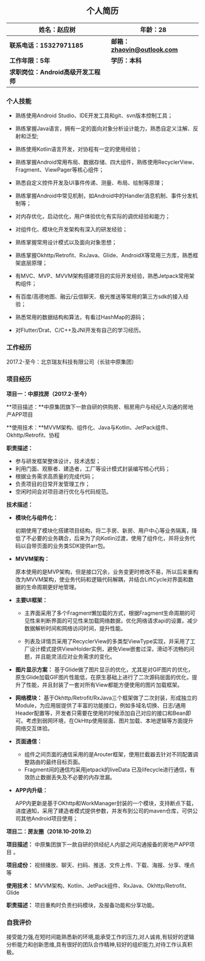 <h2 align = "center">个人简历</h1>

| **姓名：赵应树**                    | **年龄：28**                  |
| ----------------------------------- | ----------------------------- |
| **联系电话：15327971185**           | **邮箱：zhaovin@outlook.com** |
| **工作年限：5年**                   | **学历：本科**                |
| **求职岗位：Android高级开发工程师** |                               |

### 个人技能

- 熟练使⽤Android Studio、IDE开发⼯具和git、svn版本控制工具；
- 熟练掌握Java语言，拥有一定的面向对象分析设计能力，熟悉自定义注解、反射和泛型;
- 熟练使用Kotlin语⾔开发，对协程有一定的使用经验；
- 熟练掌握Android常用布局、数据存储、四大组件，熟练使用RecyclerView、Fragment、ViewPager等核心组件；
- 熟悉自定义控件开发及UI事件传递、测量、布局、绘制等原理；
- 熟练掌握Android中常见机制，如Android中的Handler消息机制、事件分发机制等；
- 对内存优化，启动优化，用户体验优化有实际的调优经验和能力；
- 对组件化、模块化开发架构有深入的研发经验；
- 熟练掌握常用设计模式以及面向对象思想；
- 熟练掌握Okhttp/Retrofit、RxJava、Glide、AndroidX等常用三方库，熟悉框架底层原理；
- 有MVC、MVP、MVVM架构搭建项目的实际开发经验，熟悉Jetpack常用架构组件；

- 有百度/高德地图、融云/云信聊天、极光推送等常用的第三方sdk的接入经验；
- 熟悉常用的数据结构和算法，有看过HashMap的源码；

- 对Flutter/Drat、C/C++及JNI开发有自己的学习经历。

### 工作经历

2017.2-至今：北京瑞友科技有限公司（长驻中原集团）

### 项目经历

**项目一：中原找房（2017.2-至今）**

**项目描述：**中原集团旗下一款自研的供购房、租房用户与经纪人沟通的房地产APP项目

**使用技术：**MVVM架构、组件化、Java与Kotlin、JetPack组件、Okhttp/Retrofit、协程

**职责描述：**

- 参与研发框架整体设计，技术选型；
- 利用门面、观察者、建造者，工厂等设计模式封装编写核心代码；
- 根据业务需求高质量的完成代码；
-  负责项目的日常开发管理工作；
- 空闲时间会对项⽬进⾏优化与代码规范。

**技术描述：**

- **模块化与组件化：**

  初期使用了模块化搭建项目结构，将二手房、新房、用户中心等业务隔离，降低了不必要的业务耦合，后来为了向Kotlin过渡，使用了组件化，并将业务代码以自带页面的业务类SDK提供arr包。

- **MVVM架构：**

  原本使用的是MVP架构，但是接口冗余，业务变更时修改不易，所以后来重构改为MVVM架构，使业务代码和逻辑代码解耦，并结合LiftCycle对界面和数据的生命周期更好地管理。

- **主要UI框架：**

  - 主界面采用了多个Fragment懒加载的方式，根据Fragment生命周期的可见性来判断界面的可见性来加载网络数据，优化网络请求api的设置，减少数据解析时间和网络访问时间，提升性能。

  - 列表及详情页采用了RecyclerView的多类型ViewType实现，并采用了工厂设计模式提供ViewHolder实例，避免View嵌套过深，滑动不流畅的问题，并且能灵活应对业务需求的变化。

- **图片显示方案：**
  基于Glide做了图片显示的优化，尤其是对GIF图片的优化，原生Glide加载GIF图片性能低，在原生基础上进行了二次源码层面的优化，提升了性能，并且封装了一套对所有View都能方便使用的图片加载框架。

- **网络模块：**
  基于Okhttp/Retrofit/RxJava三个框架做了二次封装，形成独立的Module，为应用层提供了丰富的功能接口，例如多域名切换、日志/通用Header配置等，开发者只需要在使用的时候添加自己对应的接口和Bean即可。考虑到弱网环境，在OkHttp使用层面、图片加载、本地逻辑等方面提升网络交互体验。

- **页面通信：**

  - 组件之间页面的通信采用的是Arouter框架，使用拦截器去针对不同配置调整路由的最终目标页面。
  - Fragment间的通信均采用jetpack的liveData 已及lifecycle进行通信，有效防止数据丢失及不必要的内存泄漏。

- **APP内升级：**

  APP内更新是基于OKhttp和WorkManager封装的一个模块，支持断点下载，进度通知，采用了建造者模式提供参数，并发布到公司的maven仓库，可供公司其他Android项目使用；



**项目二：房友圈（2018.10-2019.2）**

**项⽬描述：** 中原集团旗下一款自研的供经纪人内部之间沟通报备的房地产APP项目 。

**项⽬成份：** 视频播放、聊天、扫码、推送、⽂件上传、下载、海报、分享、埋点等

**使用技术：** MVVM架构、Kotlin、JetPack组件、RxJava、Okhttp/Retrofit、Glide

**职责描述：** 项目重构时负责扫码模块，及报备功能和分享功能。

### 自我评价

​			接受能力强,在短时间能熟悉新的环境,能承受工作的压力,对人诚肯,有较好的逻辑分析能力和创新思维,具有很好的团队合作精神,较好的组织能力,对待工作认真积极。